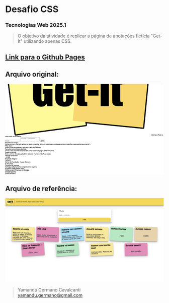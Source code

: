 # Desafio CSS
### Tecnologias Web 2025.1

> O objetivo da atividade é replicar a página de anotações fictícia "Get-It" utilizando apenas CSS.

## [Link para o Github Pages](https://yamandugermano.github.io/Desafio-CSS-TechWeb/)

## Arquivo original:
![Imagem original](https://github.com/YamanduGermano/Desafio-CSS-TechWeb/blob/d0b22855bd5621813b20c9bfb0494a9143875192/original.png)

## Arquivo de referência:
![Imagem de referência](https://github.com/YamanduGermano/Desafio-CSS-TechWeb/blob/d0b22855bd5621813b20c9bfb0494a9143875192/referencia.png)

> Yamandú Germano Cavalcanti\
yamandu.germano@gmail.com
